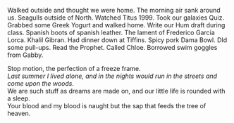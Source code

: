 Walked outside and thought we were home. The morning air sank around us. Seagulls outside of North. Watched Titus 1999\. Took our galaxies Quiz. Grabbed some Greek Yogurt and walked home. Write our Hum draft during class. Spanish boots of spanish leather. The lament of Frederico Garcia Lorca. Khalil Gibran. Had dinner down at Tiffins. Spicy pork Dama Bowl. DId some pull-ups. Read the Prophet. Called Chloe. Borrowed swim goggles from Gabby. 

Stop motion, the perfection of a freeze frame.   
*Last summer I lived alone, and in the nights would run in the streets and come upon the woods.*  
We are such stuff as dreams are made on, and our little life is rounded with a sleep.  
Your blood and my blood is naught but the sap that feeds the tree of heaven.